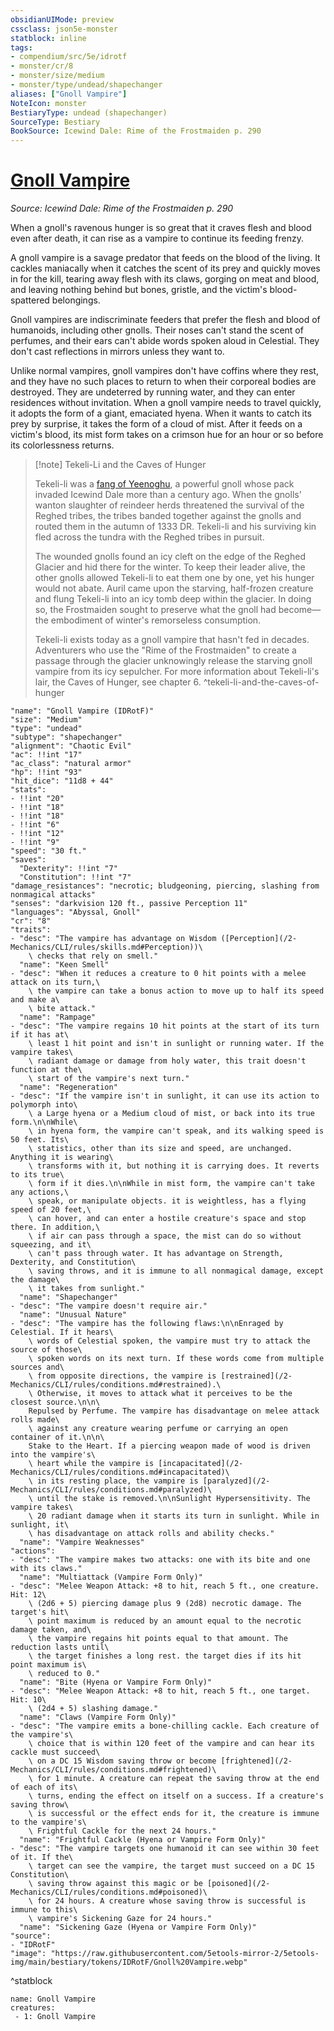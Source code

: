 ```yaml
---
obsidianUIMode: preview
cssclass: json5e-monster
statblock: inline
tags:
- compendium/src/5e/idrotf
- monster/cr/8
- monster/size/medium
- monster/type/undead/shapechanger
aliases: ["Gnoll Vampire"]
NoteIcon: monster
BestiaryType: undead (shapechanger)
SourceType: Bestiary
BookSource: Icewind Dale: Rime of the Frostmaiden p. 290
---
```

# [Gnoll Vampire](2-Mechanics\CLI\bestiary\undead/gnoll-vampire-idrotf.md)
*Source: Icewind Dale: Rime of the Frostmaiden p. 290*  

When a gnoll's ravenous hunger is so great that it craves flesh and blood even after death, it can rise as a vampire to continue its feeding frenzy.

A gnoll vampire is a savage predator that feeds on the blood of the living. It cackles maniacally when it catches the scent of its prey and quickly moves in for the kill, tearing away flesh with its claws, gorging on meat and blood, and leaving nothing behind but bones, gristle, and the victim's blood-spattered belongings.

Gnoll vampires are indiscriminate feeders that prefer the flesh and blood of humanoids, including other gnolls. Their noses can't stand the scent of perfumes, and their ears can't abide words spoken aloud in Celestial. They don't cast reflections in mirrors unless they want to.

Unlike normal vampires, gnoll vampires don't have coffins where they rest, and they have no such places to return to when their corporeal bodies are destroyed. They are undeterred by running water, and they can enter residences without invitation. When a gnoll vampire needs to travel quickly, it adopts the form of a giant, emaciated hyena. When it wants to catch its prey by surprise, it takes the form of a cloud of mist. After it feeds on a victim's blood, its mist form takes on a crimson hue for an hour or so before its colorlessness returns.

> [!note] Tekeli-Li and the Caves of Hunger
> 
> Tekeli-li was a [fang of Yeenoghu](/2-Mechanics/CLI/bestiary/fiend/gnoll-fang-of-yeenoghu.md), a powerful gnoll whose pack invaded Icewind Dale more than a century ago. When the gnolls' wanton slaughter of reindeer herds threatened the survival of the Reghed tribes, the tribes banded together against the gnolls and routed them in the autumn of 1333 DR. Tekeli-li and his surviving kin fled across the tundra with the Reghed tribes in pursuit.
> 
> The wounded gnolls found an icy cleft on the edge of the Reghed Glacier and hid there for the winter. To keep their leader alive, the other gnolls allowed Tekeli-li to eat them one by one, yet his hunger would not abate. Auril came upon the starving, half-frozen creature and flung Tekeli-li into an icy tomb deep within the glacier. In doing so, the Frostmaiden sought to preserve what the gnoll had become—the embodiment of winter's remorseless consumption.
> 
> Tekeli-li exists today as a gnoll vampire that hasn't fed in decades. Adventurers who use the "Rime of the Frostmaiden" to create a passage through the glacier unknowingly release the starving gnoll vampire from its icy sepulcher. For more information about Tekeli-li's lair, the Caves of Hunger, see chapter 6.
^tekeli-li-and-the-caves-of-hunger

```statblock
"name": "Gnoll Vampire (IDRotF)"
"size": "Medium"
"type": "undead"
"subtype": "shapechanger"
"alignment": "Chaotic Evil"
"ac": !!int "17"
"ac_class": "natural armor"
"hp": !!int "93"
"hit_dice": "11d8 + 44"
"stats":
- !!int "20"
- !!int "18"
- !!int "18"
- !!int "6"
- !!int "12"
- !!int "9"
"speed": "30 ft."
"saves":
  "Dexterity": !!int "7"
  "Constitution": !!int "7"
"damage_resistances": "necrotic; bludgeoning, piercing, slashing from nonmagical attacks"
"senses": "darkvision 120 ft., passive Perception 11"
"languages": "Abyssal, Gnoll"
"cr": "8"
"traits":
- "desc": "The vampire has advantage on Wisdom ([Perception](/2-Mechanics/CLI/rules/skills.md#Perception))\
    \ checks that rely on smell."
  "name": "Keen Smell"
- "desc": "When it reduces a creature to 0 hit points with a melee attack on its turn,\
    \ the vampire can take a bonus action to move up to half its speed and make a\
    \ bite attack."
  "name": "Rampage"
- "desc": "The vampire regains 10 hit points at the start of its turn if it has at\
    \ least 1 hit point and isn't in sunlight or running water. If the vampire takes\
    \ radiant damage or damage from holy water, this trait doesn't function at the\
    \ start of the vampire's next turn."
  "name": "Regeneration"
- "desc": "If the vampire isn't in sunlight, it can use its action to polymorph into\
    \ a Large hyena or a Medium cloud of mist, or back into its true form.\n\nWhile\
    \ in hyena form, the vampire can't speak, and its walking speed is 50 feet. Its\
    \ statistics, other than its size and speed, are unchanged. Anything it is wearing\
    \ transforms with it, but nothing it is carrying does. It reverts to its true\
    \ form if it dies.\n\nWhile in mist form, the vampire can't take any actions,\
    \ speak, or manipulate objects. it is weightless, has a flying speed of 20 feet,\
    \ can hover, and can enter a hostile creature's space and stop there. In addition,\
    \ if air can pass through a space, the mist can do so without squeezing, and it\
    \ can't pass through water. It has advantage on Strength, Dexterity, and Constitution\
    \ saving throws, and it is immune to all nonmagical damage, except the damage\
    \ it takes from sunlight."
  "name": "Shapechanger"
- "desc": "The vampire doesn't require air."
  "name": "Unusual Nature"
- "desc": "The vampire has the following flaws:\n\nEnraged by Celestial. If it hears\
    \ words of Celestial spoken, the vampire must try to attack the source of those\
    \ spoken words on its next turn. If these words come from multiple sources and\
    \ from opposite directions, the vampire is [restrained](/2-Mechanics/CLI/rules/conditions.md#restrained).\
    \ Otherwise, it moves to attack what it perceives to be the closest source.\n\n\
    Repulsed by Perfume. The vampire has disadvantage on melee attack rolls made\
    \ against any creature wearing perfume or carrying an open container of it.\n\n\
    Stake to the Heart. If a piercing weapon made of wood is driven into the vampire's\
    \ heart while the vampire is [incapacitated](/2-Mechanics/CLI/rules/conditions.md#incapacitated)\
    \ in its resting place, the vampire is [paralyzed](/2-Mechanics/CLI/rules/conditions.md#paralyzed)\
    \ until the stake is removed.\n\nSunlight Hypersensitivity. The vampire takes\
    \ 20 radiant damage when it starts its turn in sunlight. While in sunlight, it\
    \ has disadvantage on attack rolls and ability checks."
  "name": "Vampire Weaknesses"
"actions":
- "desc": "The vampire makes two attacks: one with its bite and one with its claws."
  "name": "Multiattack (Vampire Form Only)"
- "desc": "Melee Weapon Attack: +8 to hit, reach 5 ft., one creature. Hit: 12\
    \ (2d6 + 5) piercing damage plus 9 (2d8) necrotic damage. The target's hit\
    \ point maximum is reduced by an amount equal to the necrotic damage taken, and\
    \ the vampire regains hit points equal to that amount. The reduction lasts until\
    \ the target finishes a long rest. the target dies if its hit point maximum is\
    \ reduced to 0."
  "name": "Bite (Hyena or Vampire Form Only)"
- "desc": "Melee Weapon Attack: +8 to hit, reach 5 ft., one target. Hit: 10\
    \ (2d4 + 5) slashing damage."
  "name": "Claws (Vampire Form Only)"
- "desc": "The vampire emits a bone-chilling cackle. Each creature of the vampire's\
    \ choice that is within 120 feet of the vampire and can hear its cackle must succeed\
    \ on a DC 15 Wisdom saving throw or become [frightened](/2-Mechanics/CLI/rules/conditions.md#frightened)\
    \ for 1 minute. A creature can repeat the saving throw at the end of each of its\
    \ turns, ending the effect on itself on a success. If a creature's saving throw\
    \ is successful or the effect ends for it, the creature is immune to the vampire's\
    \ Frightful Cackle for the next 24 hours."
  "name": "Frightful Cackle (Hyena or Vampire Form Only)"
- "desc": "The vampire targets one humanoid it can see within 30 feet of it. If the\
    \ target can see the vampire, the target must succeed on a DC 15 Constitution\
    \ saving throw against this magic or be [poisoned](/2-Mechanics/CLI/rules/conditions.md#poisoned)\
    \ for 24 hours. A creature whose saving throw is successful is immune to this\
    \ vampire's Sickening Gaze for 24 hours."
  "name": "Sickening Gaze (Hyena or Vampire Form Only)"
"source":
- "IDRotF"
"image": "https://raw.githubusercontent.com/5etools-mirror-2/5etools-img/main/bestiary/tokens/IDRotF/Gnoll%20Vampire.webp"
```
^statblock

```encounter-table
name: Gnoll Vampire
creatures:
 - 1: Gnoll Vampire
```